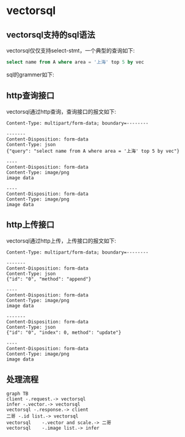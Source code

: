 # vectorsql

## vectorsql支持的sql语法



vectorsql仅仅支持select-stmt，一个典型的查询如下:

```sql
select name from A where area = '上海' top 5 by vec
```

sql的grammer如下:

## http查询接口

vectorsql通过http查询，查询接口的报文如下:

```http
Content-Type: multipart/form-data; boundary=--------

-------
Content-Disposition: form-data
Content-Type: json
{"query": "select name from A where area = '上海' top 5 by vec"}

----
Content-Disposition: form-data
Content-Type: image/png
image data

----
Content-Disposition: form-data
Content-Type: image/png
image data
```



## http上传接口

vectorsql通过http上传，上传接口的报文如下:

```http
Content-Type: multipart/form-data; boundary=--------

-------
Content-Disposition: form-data
Content-Type: json
{"id": "0", "method": "append"}

----
Content-Disposition: form-data
Content-Type: image/png
image data

-------
Content-Disposition: form-data
Content-Type: json
{"id": "0", "index": 0, method": "update"}

----
Content-Disposition: form-data
Content-Type: image/png
image data
```

## 处理流程

```mermaid
graph TB
client -.request.-> vectorsql
infer -.vector.-> vectorsql
vectorsql -.response.-> client
二哥 -.id list.-> vectorsql
vectorsql    -.vector and scale.-> 二哥
vectorsql    -.image list.-> infer
```

